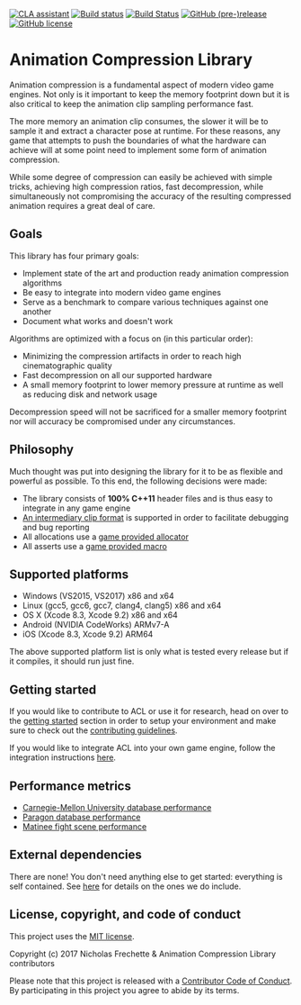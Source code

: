 [![CLA assistant](https://cla-assistant.io/readme/badge/nfrechette/acl)](https://cla-assistant.io/nfrechette/acl)
[![Build status](https://ci.appveyor.com/api/projects/status/8h1jwmhumqh9ie3h?svg=true)](https://ci.appveyor.com/project/nfrechette/acl)
[![Build Status](https://travis-ci.org/nfrechette/acl.svg?branch=develop)](https://travis-ci.org/nfrechette/acl)
[![GitHub (pre-)release](https://img.shields.io/github/release/nfrechette/acl/all.svg)](https://github.com/nfrechette/acl/releases)
[![GitHub license](https://img.shields.io/badge/license-MIT-blue.svg)](https://raw.githubusercontent.com/nfrechette/acl/master/LICENSE)

# Animation Compression Library

Animation compression is a fundamental aspect of modern video game engines. Not only is it important to keep the memory footprint down but it is also critical to keep the animation clip sampling performance fast.

The more memory an animation clip consumes, the slower it will be to sample it and extract a character pose at runtime. For these reasons, any game that attempts to push the boundaries of what the hardware can achieve will at some point need to implement some form of animation compression.

While some degree of compression can easily be achieved with simple tricks, achieving high compression ratios, fast decompression, while simultaneously not compromising the accuracy of the resulting compressed animation requires a great deal of care.

## Goals

This library has four primary goals:

*  Implement state of the art and production ready animation compression algorithms
*  Be easy to integrate into modern video game engines
*  Serve as a benchmark to compare various techniques against one another
*  Document what works and doesn't work

Algorithms are optimized with a focus on (in this particular order):

*  Minimizing the compression artifacts in order to reach high cinematographic quality
*  Fast decompression on all our supported hardware
*  A small memory footprint to lower memory pressure at runtime as well as reducing disk and network usage

Decompression speed will not be sacrificed for a smaller memory footprint nor will accuracy be compromised under any circumstances.

## Philosophy

Much thought was put into designing the library for it to be as flexible and powerful as possible. To this end, the following decisions were made:

*  The library consists of **100% C++11** header files and is thus easy to integrate in any game engine
*  [An intermediary clip format](./docs/the_acl_file_format.md) is supported in order to facilitate debugging and bug reporting
*  All allocations use a [game provided allocator](./includes/acl/core/iallocator.h)
*  All asserts use a [game provided macro](./includes/acl/core/error.h)

## Supported platforms

*  Windows (VS2015, VS2017) x86 and x64
*  Linux (gcc5, gcc6, gcc7, clang4, clang5) x86 and x64
*  OS X (Xcode 8.3, Xcode 9.2) x86 and x64
*  Android (NVIDIA CodeWorks) ARMv7-A
*  iOS (Xcode 8.3, Xcode 9.2) ARM64

The above supported platform list is only what is tested every release but if it compiles, it should run just fine.

## Getting started

If you would like to contribute to ACL or use it for research, head on over to the [getting started](./docs/getting_started.md) section in order to setup your environment and make sure to check out the [contributing guidelines](CONTRIBUTING.md).

If you would like to integrate ACL into your own game engine, follow the integration instructions [here](./docs#how-to-integrate-the-library).

## Performance metrics

*  [Carnegie-Mellon University database performance](./docs/cmu_performance.md)
*  [Paragon database performance](./docs/paragon_performance.md)
*  [Matinee fight scene performance](./docs/fight_scene_performance.md)

## External dependencies

There are none! You don't need anything else to get started: everything is self contained.
See [here](./external) for details on the ones we do include.

## License, copyright, and code of conduct

This project uses the [MIT license](LICENSE).

Copyright (c) 2017 Nicholas Frechette & Animation Compression Library contributors

Please note that this project is released with a [Contributor Code of Conduct](CODE_OF_CONDUCT.md). By participating in this project you agree to abide by its terms.

